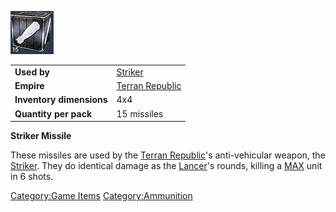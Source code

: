 ![](../images/Strikermissle.jpg "Strikermissle.jpg")

|                          |                                              |
| ------------------------ | -------------------------------------------- |
| **Used by**              | [Striker](../weapons/Striker.md)             |
| **Empire**               | [Terran Republic](../etc/Terran_Republic.md) |
| **Inventory dimensions** | 4x4                                          |
| **Quantity per pack**    | 15 missiles                                  |

**Striker Missile**

These missiles are used by the [Terran
Republic](../etc/Terran_Republic.md)'s anti-vehicular weapon, the
[Striker](../weapons/Striker.md). They do identical damage as the
[Lancer](../weapons/Lancer.md)'s rounds, killing a [MAX](../items/Mechanized_Assault_Exo-Suit.md)
unit in 6 shots.

[Category:Game Items](Category:Game_Items.md)
[Category:Ammunition](Category:Ammunition.md)
